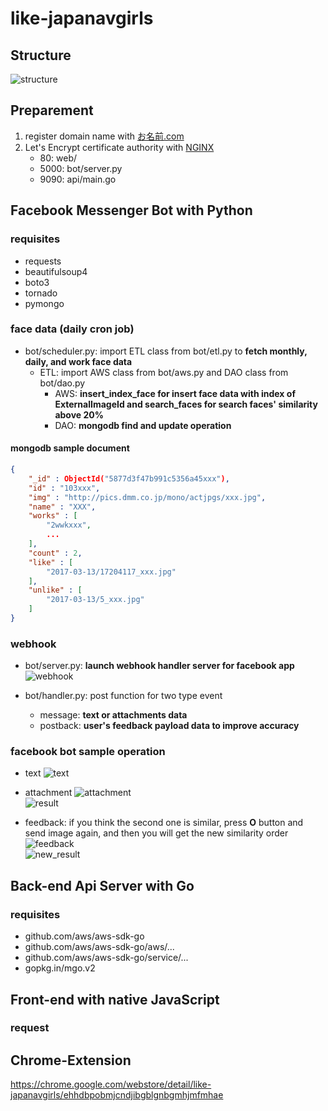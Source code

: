 # like-japanavgirls

## Structure
![structure](structure.png?raw=true)

## Preparement
1. register domain name with [お名前.com](http://www.onamae.com/)
1. Let's Encrypt certificate authority with [NGINX](https://github.com/Jim-Lin/like-japanavgirls/blob/master/etc/nginx/sites-available/default)
    - 80: web/
    - 5000: bot/server.py
    - 9090: api/main.go

## Facebook Messenger Bot with Python
### requisites
* requests
* beautifulsoup4
* boto3
* tornado
* pymongo

### face data (daily cron job)
- bot/scheduler.py: import ETL class from bot/etl.py to **fetch monthly, daily, and work face data**
    - ETL: import AWS class from bot/aws.py and DAO class from bot/dao.py
        - AWS: **insert_index_face for insert face data with index of ExternalImageId and search_faces for search faces' similarity above 20%**
        - DAO: **mongodb find and update operation**

#### mongodb sample document
```json
{
    "_id" : ObjectId("5877d3f47b991c5356a45xxx"),
    "id" : "103xxx",
    "img" : "http://pics.dmm.co.jp/mono/actjpgs/xxx.jpg",
    "name" : "XXX",
    "works" : [ 
        "2wwkxxx",
        ...
    ],
    "count" : 2,
    "like" : [ 
        "2017-03-13/17204117_xxx.jpg"
    ],
    "unlike" : [ 
        "2017-03-13/5_xxx.jpg"
    ]
}
```

### webhook
- bot/server.py: **launch webhook handler server for facebook app**
![webhook](images/bot/webhook.png?raw=true)

- bot/handler.py: post function for two type event
    - message: **text or attachments data**
    - postback: **user's feedback payload data to improve accuracy**

### facebook bot sample operation
- text
![text](images/bot/text.png?raw=true)

- attachment
![attachment](images/bot/attachment.png?raw=true)  
![result](images/bot/result.png?raw=true)

- feedback: if you think the second one is similar, press **O** button and send image again, and then you will get the new similarity order
![feedback](images/bot/feedback.png?raw=true)  
![new_result](images/bot/new_result.png?raw=true)



## Back-end Api Server with Go
### requisites
* github.com/aws/aws-sdk-go
* github.com/aws/aws-sdk-go/aws/...
* github.com/aws/aws-sdk-go/service/...
* gopkg.in/mgo.v2

## Front-end with native JavaScript
### request


## Chrome-Extension
https://chrome.google.com/webstore/detail/like-japanavgirls/ehhdbpobmjcndjibgblgnbgmhjmfmhae
